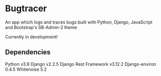 # Bugtracer

An app which logs and traces bugs built with Python, Django, JavaScript and Bootstrap's SB-Admin-2 theme

Currently in development!

## Dependencies

Python v3.8
Django v2.2.5
Django Rest Framework v3.12.2
Django-environ 0.4.5
Whitenoise 5.2
